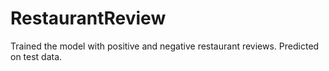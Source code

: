 # RestaurantReview
Trained the model with positive and negative restaurant reviews. Predicted on test data.
